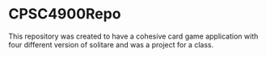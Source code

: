 # CPSC4900Repo
This repository was created to have a cohesive card game application with four different version of solitare and was a project for a class.
